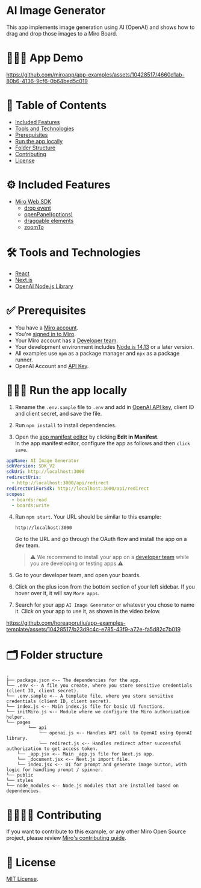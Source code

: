 # AI Image Generator

This app implements image generation using AI (OpenAI) and shows how to drag and drop those images to a Miro Board.

# 👨🏻‍💻 App Demo

https://github.com/miroapp/app-examples/assets/10428517/4660d1ab-80b6-4136-9cf6-0b64bed5c019

# 📒 Table of Contents

- [Included Features](#features)
- [Tools and Technologies](#tools)
- [Prerequisites](#prerequisites)
- [Run the app locally](#run)
- [Folder Structure](#folder)
- [Contributing](#contributing)
- [License](#license)

# ⚙️ Included Features <a name="features"></a>

- [Miro Web SDK](https://developers.miro.com/docs/web-sdk-reference)
  - [drop event](https://developers.miro.com/docs/ui_boardui#drop-event)
  - [openPanel(options)](https://developers.miro.com/docs/ui_boardui#openpanel)
  - [draggable elements](https://developers.miro.com/docs/add-drag-and-drop-to-your-app#add-draggable-elements-to-the-app-panel)
  - [zoomTo](https://developers.miro.com/docs/viewport_viewport#zoomto)

# 🛠️ Tools and Technologies <a name="tools"></a>

- [React](https://react.dev/)
- [Next.js](https://nextjs.org/)
- [OpenAI Node.js Library](https://platform.openai.com/docs/libraries/node-js-library)

# ✅ Prerequisites <a name="prerequisites"></a>

- You have a [Miro account](https://miro.com/signup/).
- You're [signed in to Miro](https://miro.com/login/).
- Your Miro account has a [Developer team](https://developers.miro.com/docs/create-a-developer-team).
- Your development environment includes [Node.js 14.13](https://nodejs.org/en/download) or a later version.
- All examples use `npm` as a package manager and `npx` as a package runner.
- OpenAI Account and [API Key](https://platform.openai.com/account/api-keys).

# 🏃🏽‍♂️ Run the app locally <a name="run"></a>

1. Rename the `.env.sample` file to `.env` and add in [OpenAI API key](https://platform.openai.com/account/api-keys),
   client ID and client secret, and save the file.
2. Run `npm install` to install dependencies.

3. Open the [app manifest editor](https://developers.miro.com/docs/manually-create-an-app#step-2-configure-your-app-in-miro) by clicking **Edit in Manifest**. \
   In the app manifest editor, configure the app as follows and then `click save`.

```yaml
appName: AI Image Generator
sdkVersion: SDK_V2
sdkUri: http://localhost:3000
redirectUris:
  - http://localhost:3000/api/redirect
redirectUriForSdk: http://localhost:3000/api/redirect
scopes:
  - boards:read
  - boards:write
```

4. Run `npm start`.
   Your URL should be similar to this example:

   ```
   http://localhost:3000
   ```

   Go to the URL and go through the OAuth flow and install the app on a dev team.

   > ⚠️ We recommend to install your app on a [developer team](https://developers.miro.com/docs/create-a-developer-team) while you are developing or testing apps.⚠️

5. Go to your developer team, and open your boards.
6. Click on the plus icon from the bottom section of your left sidebar. If you hover over it, it will say `More apps`.
7. Search for your app `AI Image Generator` or whatever you chose to name it. Click on your app to use it, as shown in the video below.

https://github.com/horeaporutiu/app-examples-template/assets/10428517/b23d9c4c-e785-43f9-a72e-fa5d82c7b019

# 🗂️ Folder structure <a name="folder"></a>

```
.
├── package.json <-- The dependencies for the app.
└── .env <-- A file you create, where you store sensitive credentials (client ID, client secret).
└── .env.sample <-- A template file, where you store sensitive credentials (client ID, client secret).
└── index.js <-- Main index.js file for basic UI functions.
└── initMiro.js <-- Module where we configure the Miro authorization helper.
└── pages
        └── api
            └── openai.js <-- Handles API call to OpenAI using OpenAI library.
            └── redirect.js <-- Handles redirect after successful authorization to get access token.
    └── _app.jsx <-- Main _app.js file for Next.js app.
    └── _document.jsx <-- Next.js import file.
    └── index.jsx <-- UI for prompt and generate image button, with logic for handling prompt / spinner.
└── public
└── styles
└── node_modules <-- Node.js modules that are installed based on dependencies.

```

# 🫱🏻‍🫲🏽 Contributing <a name="contributing"></a>

If you want to contribute to this example, or any other Miro Open Source project, please review [Miro's contributing guide](https://github.com/miroapp/app-examples/blob/main/CONTRIBUTING.md).

# 🪪 License <a name="license"></a>

[MIT License](https://github.com/miroapp/app-examples/blob/main/LICENSE).
